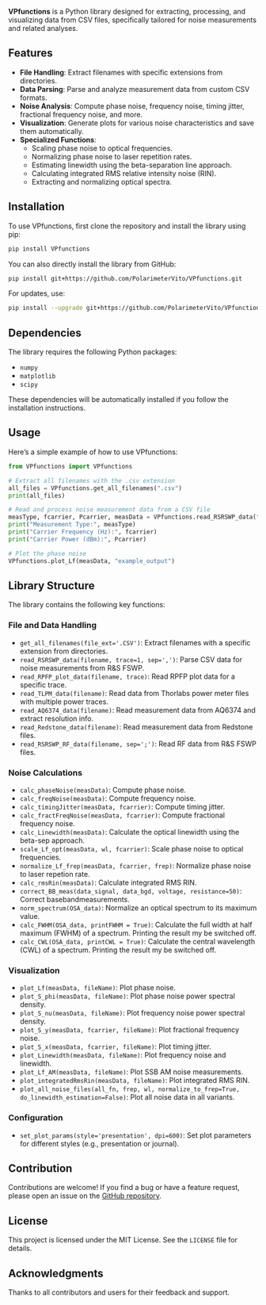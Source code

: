 **VPfunctions** is a Python library designed for extracting, processing, and visualizing data from CSV files, specifically tailored for noise measurements and related analyses.

## Features

- **File Handling**: Extract filenames with specific extensions from directories.
- **Data Parsing**: Parse and analyze measurement data from custom CSV formats.
- **Noise Analysis**: Compute phase noise, frequency noise, timing jitter, fractional frequency noise, and more.
- **Visualization**: Generate plots for various noise characteristics and save them automatically.
- **Specialized Functions**:
  - Scaling phase noise to optical frequencies.
  - Normalizing phase noise to laser repetition rates.
  - Estimating linewidth using the beta-separation line approach.
  - Calculating integrated RMS relative intensity noise (RIN).
  - Extracting and normalizing optical spectra.

## Installation

To use VPfunctions, first clone the repository and install the library using pip:

```bash
pip install VPfunctions
```

You can also directly install the library from GitHub:

```bash
pip install git+https://github.com/PolarimeterVito/VPfunctions.git
```

For updates, use:
```bash
pip install --upgrade git+https://github.com/PolarimeterVito/VPfunctions.git
```

## Dependencies

The library requires the following Python packages:

- `numpy`
- `matplotlib`
- `scipy`

These dependencies will be automatically installed if you follow the installation instructions.

## Usage

Here’s a simple example of how to use VPfunctions:

```python
from VPfunctions import VPfunctions

# Extract all filenames with the .csv extension
all_files = VPfunctions.get_all_filenames(".csv")
print(all_files)

# Read and process noise measurement data from a CSV file
measType, fcarrier, Pcarrier, measData = VPfunctions.read_RSRSWP_data("example.csv")
print("Measurement Type:", measType)
print("Carrier Frequency (Hz):", fcarrier)
print("Carrier Power (dBm):", Pcarrier)

# Plot the phase noise
VPfunctions.plot_Lf(measData, "example_output")
```

## Library Structure

The library contains the following key functions:

### File and Data Handling

- `get_all_filenames(file_ext='.CSV')`: Extract filenames with a specific extension from directories.
- `read_RSRSWP_data(filename, trace=1, sep=',')`: Parse CSV data for noise measurements from R&S FSWP.
- `read_RPFP_plot_data(filename, trace)`: Read RPFP plot data for a specific trace.
- `read_TLPM_data(filename)`: Read data from Thorlabs power meter files with multiple power traces.
- `read_AQ6374_data(filename)`: Read measurement data from AQ6374 and extract resolution info.
- `read_Redstone_data(filename)`: Read measurement data from Redstone files.
- `read_RSRSWP_RF_data(filename, sep=';')`: Read RF data from R&S FSWP files.

### Noise Calculations

- `calc_phaseNoise(measData)`: Compute phase noise.
- `calc_freqNoise(measData)`: Compute frequency noise.
- `calc_timingJitter(measData, fcarrier)`: Compute timing jitter.
- `calc_fractFreqNoise(measData, fcarrier)`: Compute fractional frequency noise.
- `calc_Linewidth(measData)`: Calculate the optical linewidth using the beta-sep approach.
- `scale_Lf_opt(measData, wl, fcarrier)`: Scale phase noise to optical frequencies.
- `normalize_Lf_frep(measData, fcarrier, frep)`: Normalize phase noise to laser repetion rate.
- `calc_rmsRin(measData)`: Calculate integrated RMS RIN.
- `correct_BB_meas(data_signal, data_bgd, voltage, resistance=50)`: Correct basebandmeasurements.
- `norm_spectrum(OSA_data)`: Normalize an optical spectrum to its maximum value.
- `calc_FWHM(OSA_data, printFWHM = True)`: Calculate the full width at half maximum (FWHM) of a spectrum. Printing the result my be switched off.
- `calc_CWL(OSA_data, printCWL = True)`: Calculate the central wavelength (CWL) of a spectrum. Printing the result my be switched off.

### Visualization

- `plot_Lf(measData, fileName)`: Plot phase noise.
- `plot_S_phi(measData, fileName)`: Plot phase noise power spectral density.
- `plot_S_nu(measData, fileName)`: Plot frequency noise power spectral density.
- `plot_S_y(measData, fcarrier, fileName)`: Plot fractional frequency noise.
- `plot_S_x(measData, fcarrier, fileName)`: Plot timing jitter.
- `plot_Linewidth(measData, fileName)`: Plot frequency noise and linewidth.
- `plot_Lf_AM(measData, fileName)`: Plot SSB AM noise measurements.
- `plot_integratedRmsRin(measData, fileName)`: Plot integrated RMS RIN.
- `plot_all_noise_files(all_fn, frep, wl, normalize_to_frep=True, do_linewidth_estimation=False)`: Plot all noise data in all variants.

### Configuration

- `set_plot_params(style='presentation', dpi=600)`: Set plot parameters for different styles (e.g., presentation or journal).

## Contribution

Contributions are welcome! If you find a bug or have a feature request, please open an issue on the [GitHub repository](https://github.com/yourusername/VPfunctions).

## License

This project is licensed under the MIT License. See the `LICENSE` file for details.

## Acknowledgments

Thanks to all contributors and users for their feedback and support.



